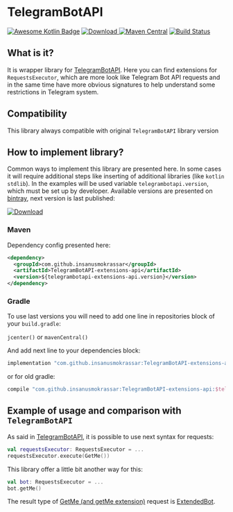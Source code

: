 # TelegramBotAPI

[![Awesome Kotlin Badge](https://kotlin.link/awesome-kotlin.svg)](https://github.com/KotlinBy/awesome-kotlin)
[![Download](https://api.bintray.com/packages/insanusmokrassar/StandardRepository/TelegramBotAPI-extensions-api/images/download.svg) ](https://bintray.com/insanusmokrassar/StandardRepository/TelegramBotAPI-extensions-api/_latestVersion)
[![Maven Central](https://maven-badges.herokuapp.com/maven-central/com.github.insanusmokrassar/TelegramBotAPI-extensions-api/badge.svg)](https://maven-badges.herokuapp.com/maven-central/com.github.insanusmokrassar/TelegramBotAPI-extensions-api)
[![Build Status](https://jenkins.insanusmokrassar.com/buildStatus/icon?job=TelegramBotAPI-extensions-api_master__publishing)](https://jenkins.insanusmokrassar.com/job/TelegramBotAPI-extensions-api_master__publishing/)

## What is it?

It is wrapper library for [TelegramBotAPI](../TelegramBotAPI/README.md). Here you can find extensions for
`RequestsExecutor`, which are more look like Telegram Bot API requests and in the same time have more obvious signatures
to help understand some restrictions in Telegram system.

## Compatibility

This library always compatible with original `TelegramBotAPI` library version

## How to implement library?

Common ways to implement this library are presented here. In some cases it will require additional steps
like inserting of additional libraries (like `kotlin stdlib`). In the examples will be used variable
`telegrambotapi.version`, which must be set up by developer. Available versions are presented on
[bintray](https://bintray.com/insanusmokrassar/StandardRepository/TelegramBotAPI-extensions-api), next version is last published:

[![Download](https://api.bintray.com/packages/insanusmokrassar/StandardRepository/TelegramBotAPI-extensions-api/images/download.svg) ](https://bintray.com/insanusmokrassar/StandardRepository/TelegramBotAPI-extensions-api/_latestVersion)

### Maven

Dependency config presented here:

```xml
<dependency>
  <groupId>com.github.insanusmokrassar</groupId>
  <artifactId>TelegramBotAPI-extensions-api</artifactId>
  <version>${telegrambotapi-extensions-api.version}</version>
</dependency>
```

### Gradle

To use last versions you will need to add one line in repositories block of your `build.gradle`:

`jcenter()` or `mavenCentral()`

And add next line to your dependencies block:

```groovy
implementation "com.github.insanusmokrassar:TelegramBotAPI-extensions-api:$telegrambotapi_extensions_api_version"
```

or for old gradle:

```groovy
compile "com.github.insanusmokrassar:TelegramBotAPI-extensions-api:$telegrambotapi_extensions_api_version"
```

## Example of usage and comparison with `TelegramBotAPI`

As said in [TelegramBotAPI](../TelegramBotAPI/README.md#Requests), it is possible to use next syntax for requests:

```kotlin
val requestsExecutor: RequestsExecutor = ...
requestsExecutor.execute(GetMe())
``` 

This library offer a little bit another way for this:

```kotlin
val bot: RequestsExecutor = ...
bot.getMe()
```

The result type of [GetMe (and getMe extension)](https://github.com/InsanusMokrassar/TelegramBotAPI/blob/master/TelegramBotAPI/src/commonMain/kotlin/com/github/insanusmokrassar/TelegramBotAPI/requests/GetMe.kt)
request is
[ExtendedBot](https://github.com/InsanusMokrassar/TelegramBotAPI/blob/master/TelegramBotAPI/src/commonMain/kotlin/com/github/insanusmokrassar/TelegramBotAPI/types/User.kt).
